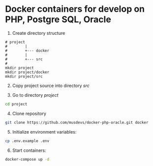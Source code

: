 # Docker containers for develop on PHP, Postgre SQL, Oracle

1. Create directory structure

```
# project
#        |
#        +--- docker
#        |
#        +--- src
#
mkdir project
mkdir project/docker
mkdir project/src
```

2. Copy project source into directory *src*

3. Go to directory *project*

```bash
cd project
```

4. Clone repository

```bash
git clone https://github.com/musdevs/docker-php-oracle.git docker
```

5. Initialize environment variables:

```bash
cp .env.example .env
```

6. Start containers:

```bash
docker-compose up -d
```